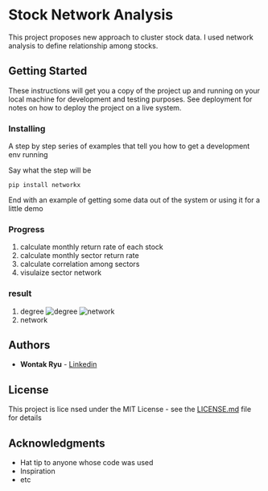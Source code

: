 # Stock Network Analysis

This project proposes new approach to cluster stock data. I used network analysis to define relationship among stocks.

## Getting Started

These instructions will get you a copy of the project up and running on your local machine for development and testing purposes. See deployment for notes on how to deploy the project on a live system.

### Installing

A step by step series of examples that tell you how to get a development env running

Say what the step will be

```
pip install networkx
```

End with an example of getting some data out of the system or using it for a little demo

### Progress

 1. calculate monthly return rate of each stock
 2. calculate monthly sector return rate
 3. calculate correlation among sectors
 4. visulaize sector network
 
### result
 1. degree
  ![degree](https://1drv.ms/u/s!Aue5JNE50VRlviDBOa5b3ECUX9k3)
  ![network](https://1drv.ms/u/s!Aue5JNE50VRlvh8kYeg7qUIjv2ag)
 2. network

## Authors

* **Wontak Ryu**  - [Linkedin](https://www.linkedin.com/in/wontak-ryu-bb26b4137/)

## License

This project is lice nsed under the MIT License - see the [LICENSE.md](LICENSE.md) file for details

## Acknowledgments

* Hat tip to anyone whose code was used
* Inspiration
* etc
 
